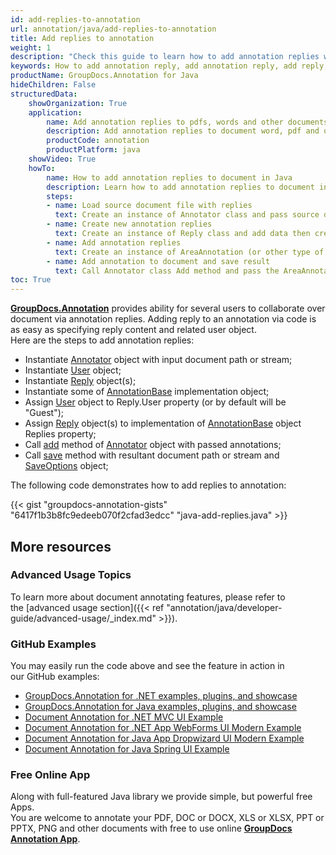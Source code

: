 ```yaml
---
id: add-replies-to-annotation
url: annotation/java/add-replies-to-annotation
title: Add replies to annotation
weight: 1
description: "Check this guide to learn how to add annotation replies when collaborate over document using GroupDocs.Annotation for Java API."
keywords: How to add annotation reply, add annotation reply, add reply, reply to annotation
productName: GroupDocs.Annotation for Java
hideChildren: False
structuredData:
    showOrganization: True
    application:
        name: Add annotation replies to pdfs, words and other documents with Java
        description: Add annotation replies to document word, pdf and other docs natively on mac, windows or ubuntu with high performance using Java language and GroupDocs.Annotation for Java APIs
        productCode: annotation
        productPlatform: java 
    showVideo: True
    howTo:
        name: How to add annotation replies to document in Java 
        description: Learn how to add annotation replies to document in Java step by step
        steps:
        - name: Load source document file with replies
          text: Create an instance of Annotator class and pass source document file path as a constructor parameter. You may specify absolute or relative file path as per your requirements. 
        - name: Create new annotation replies
          text: Create an instance of Reply class and add data then create java List with Reply and add all replies to this list.
        - name: Add annotation replies
          text: Create an instance of AreaAnnotation (or other type of annotation) and call setUpdate method for add list with replies. 
        - name: Add annotation to document and save result 
          text: Call Annotator class Add method and pass the AreaAnnotation (or other type of annotation) object with updated replies from the previous step as parameter then call Save method from Annotator class and pass the output filename as parameter.
toc: True
---
```


[**GroupDocs.Annotation**](https://products.groupdocs.com/annotation/java) provides ability for several users to collaborate over document via annotation replies. Adding reply to an annotation via code is as easy as specifying reply content and related user object.  
Here are the steps to add annotation replies:

*   Instantiate [Annotator](https://reference.groupdocs.com/java/annotation/com.groupdocs.annotation/Annotator) object with input document path or stream;
*   Instantiate [User](https://reference.groupdocs.com/java/annotation/com.groupdocs.annotation.models/User) object;
*   Instantiate [Reply](https://reference.groupdocs.com/java/annotation/com.groupdocs.annotation.models/Reply) object(s);
*   Instantiate some of [AnnotationBase](https://reference.groupdocs.com/java/annotation/com.groupdocs.annotation.models.annotationmodels/AnnotationBase) implementation object;
*   Assign [User](https://reference.groupdocs.com/java/annotation/com.groupdocs.annotation.models/User) object to Reply.User property (or by default will be "Guest");
*   Assign [Reply](https://reference.groupdocs.com/java/annotation/com.groupdocs.annotation.models/Reply) object(s) to implementation of [AnnotationBase](https://reference.groupdocs.com/java/annotation/com.groupdocs.annotation.models.annotationmodels/AnnotationBase) object Replies property;
*   Call [add](https://reference.groupdocs.com/java/annotation/com.groupdocs.annotation/Annotator#add(com.groupdocs.annotation.models.annotationmodels.AnnotationBase)) method of [Annotator](https://reference.groupdocs.com/java/annotation/com.groupdocs.annotation/Annotator) object with passed annotations;
*   Call [save](https://reference.groupdocs.com/java/annotation/com.groupdocs.annotation/Annotator#save(java.io.InputStream)) method with resultant document path or stream and [SaveOptions](https://reference.groupdocs.com/java/annotation/com.groupdocs.annotation.options.export/SaveOptions) object;
    
The following code demonstrates how to add replies to annotation:

{{< gist "groupdocs-annotation-gists" "6417f1b3b8fc9edeeb070f2cfad3edcc" "java-add-replies.java" >}}

## More resources
### Advanced Usage Topics
To learn more about document annotating features, please refer to the [advanced usage section]({{< ref "annotation/java/developer-guide/advanced-usage/_index.md" >}}).

### GitHub Examples
You may easily run the code above and see the feature in action in our GitHub examples:

*   [GroupDocs.Annotation for .NET examples, plugins, and showcase](https://github.com/groupdocs-annotation/GroupDocs.Annotation-for-.NET)
*   [GroupDocs.Annotation for Java examples, plugins, and showcase](https://github.com/groupdocs-annotation/GroupDocs.Annotation-for-Java)
*   [Document Annotation for .NET MVC UI Example](https://github.com/groupdocs-annotation/GroupDocs.Annotation-for-.NET-MVC)
*   [Document Annotation for .NET App WebForms UI Modern Example](https://github.com/groupdocs-annotation/GroupDocs.Annotation-for-.NET-WebForms)
*   [Document Annotation for Java App Dropwizard UI Modern Example](https://github.com/groupdocs-annotation/GroupDocs.Annotation-for-Java-Dropwizard)
*   [Document Annotation for Java Spring UI Example](https://github.com/groupdocs-annotation/GroupDocs.Annotation-for-Java-Spring)

### Free Online App
Along with full-featured Java library we provide simple, but powerful free Apps.  
You are welcome to annotate your PDF, DOC or DOCX, XLS or XLSX, PPT or PPTX, PNG and other documents with free to use online **[GroupDocs Annotation App](https://products.groupdocs.app/annotation)**.
